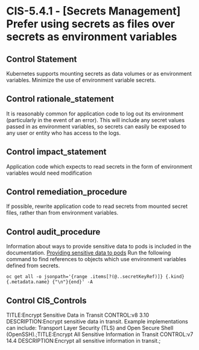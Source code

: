 # CIS-5.4.1 - \[Secrets Management\] Prefer using secrets as files over secrets as environment variables

## Control Statement

Kubernetes supports mounting secrets as data volumes or as environment variables. Minimize the use of environment variable secrets.

## Control rationale_statement

It is reasonably common for application code to log out its environment (particularly in the event of an error). This will include any secret values passed in as environment variables, so secrets can easily be exposed to any user or entity who has access to the logs.

## Control impact_statement

Application code which expects to read secrets in the form of environment variables would need modification

## Control remediation_procedure

If possible, rewrite application code to read secrets from mounted secret files, rather than from environment variables.

## Control audit_procedure

Information about ways to provide sensitive data to pods is included in the documentation. 
[Providing sensitive data to pods](https://docs.openshift.com/container-platform/4.5/nodes/pods/nodes-pods-secrets.html)
Run the following command to find references to objects which use environment variables defined from secrets.

```
oc get all -o jsonpath='{range .items[?(@..secretKeyRef)]} {.kind} {.metadata.name} {"\n"}{end}' -A
```

## Control CIS_Controls

TITLE:Encrypt Sensitive Data in Transit CONTROL:v8 3.10 DESCRIPTION:Encrypt sensitive data in transit. Example implementations can include: Transport Layer Security (TLS) and Open Secure Shell (OpenSSH).;TITLE:Encrypt All Sensitive Information in Transit CONTROL:v7 14.4 DESCRIPTION:Encrypt all sensitive information in transit.;
